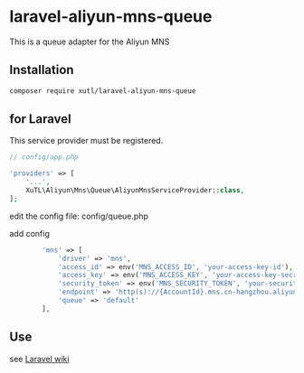 # laravel-aliyun-mns-queue

This is a queue adapter for the Aliyun MNS

## Installation

```bash
composer require xutl/laravel-aliyun-mns-queue
```

## for Laravel

This service provider must be registered.

```php
// config/app.php

'providers' => [
    '...',
    XuTL\Aliyun\Mns\Queue\AliyunMnsServiceProvider::class,
];
```

edit the config file: config/queue.php

add config

```php
        'mns' => [
            'driver' => 'mns',
            'access_id' => env('MNS_ACCESS_ID', 'your-access-key-id'),
            'access_key' => env('MNS_ACCESS_KEY', 'your-access-key-secret'),
            'security_token' => env('MNS_SECURITY_TOKEN', 'your-security-token'),
            'endpoint' => 'http(s)://{AccountId}.mns.cn-hangzhou.aliyuncs.com',
            'queue' => 'default'
        ],
```


## Use

see [Laravel wiki](https://laravel.com/docs/5.6/queues)
